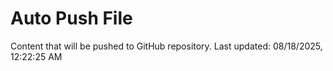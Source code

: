 # Auto Push File

Content that will be pushed to GitHub repository.
Last updated: 08/18/2025, 12:22:25 AM